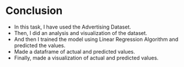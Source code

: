 # Conclusion
- In this task, I have used the Advertising Dataset.
- Then, I did an analysis and visualization of the dataset.
- And then I trained the model using Linear Regression Algorithm and predicted the values.
- Made a dataframe of actual and predicted values.
- Finally, made a visualization of actual and predicted values.
